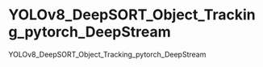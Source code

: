 # YOLOv8_DeepSORT_Object_Tracking_pytorch_DeepStream
YOLOv8_DeepSORT_Object_Tracking_pytorch_DeepStream
